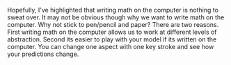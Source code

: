 Hopefully, I've highlighted that writing math on the computer is nothing to sweat over. It may not be obvious though why we want to write math on the computer. Why not stick to pen/pencil and paper? There are two reasons. First writing math on the computer allows us to work at different levels of abstraction. Second its easier to play with your model if its written on the computer. You can change one aspect with one key stroke and see how your predictions change.